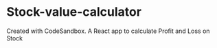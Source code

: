 # Stock-value-calculator
Created with CodeSandbox. A React app to calculate Profit and Loss on Stock
